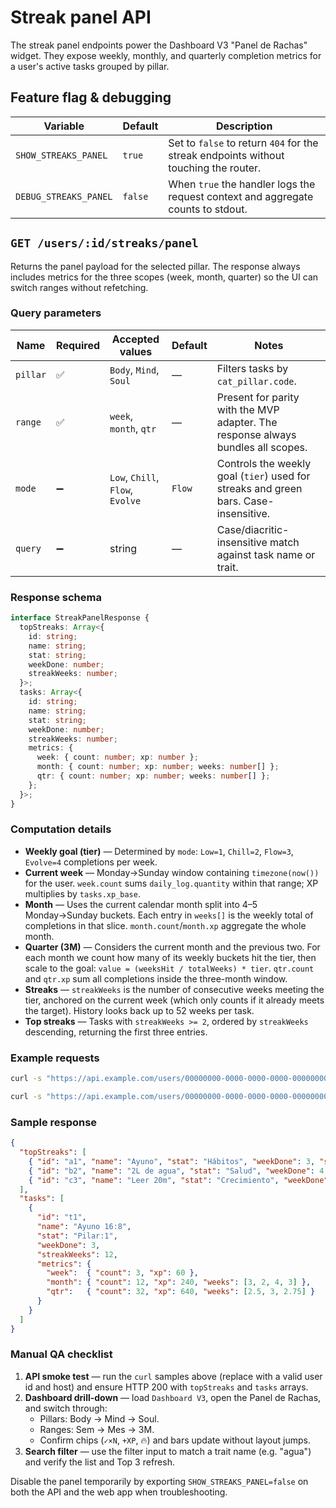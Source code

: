 # Streak panel API

The streak panel endpoints power the Dashboard V3 "Panel de Rachas" widget. They expose weekly, monthly, and quarterly completion
metrics for a user's active tasks grouped by pillar.

## Feature flag & debugging

| Variable | Default | Description |
| --- | --- | --- |
| `SHOW_STREAKS_PANEL` | `true` | Set to `false` to return `404` for the streak endpoints without touching the router. |
| `DEBUG_STREAKS_PANEL` | `false` | When `true` the handler logs the request context and aggregate counts to stdout. |

## `GET /users/:id/streaks/panel`

Returns the panel payload for the selected pillar. The response always includes metrics for the three scopes (week, month, quarter)
so the UI can switch ranges without refetching.

### Query parameters

| Name | Required | Accepted values | Default | Notes |
| --- | --- | --- | --- | --- |
| `pillar` | ✅ | `Body`, `Mind`, `Soul` | — | Filters tasks by `cat_pillar.code`. |
| `range` | ✅ | `week`, `month`, `qtr` | — | Present for parity with the MVP adapter. The response always bundles all scopes. |
| `mode` | ➖ | `Low`, `Chill`, `Flow`, `Evolve` | `Flow` | Controls the weekly goal (`tier`) used for streaks and green bars. Case-insensitive. |
| `query` | ➖ | string | — | Case/diacritic-insensitive match against task name or trait. |

### Response schema

```ts
interface StreakPanelResponse {
  topStreaks: Array<{
    id: string;
    name: string;
    stat: string;
    weekDone: number;
    streakWeeks: number;
  }>;
  tasks: Array<{
    id: string;
    name: string;
    stat: string;
    weekDone: number;
    streakWeeks: number;
    metrics: {
      week: { count: number; xp: number };
      month: { count: number; xp: number; weeks: number[] };
      qtr: { count: number; xp: number; weeks: number[] };
    };
  }>;
}
```

### Computation details

* **Weekly goal (tier)** — Determined by `mode`: `Low=1`, `Chill=2`, `Flow=3`, `Evolve=4` completions per week.
* **Current week** — Monday→Sunday window containing `timezone(now())` for the user. `week.count` sums `daily_log.quantity`
  within that range; XP multiplies by `tasks.xp_base`.
* **Month** — Uses the current calendar month split into 4–5 Monday→Sunday buckets. Each entry in `weeks[]` is the weekly total of
  completions in that slice. `month.count`/`month.xp` aggregate the whole month.
* **Quarter (3M)** — Considers the current month and the previous two. For each month we count how many of its weekly buckets hit the
tier, then scale to the goal: `value = (weeksHit / totalWeeks) * tier`. `qtr.count` and `qtr.xp` sum all completions inside the
three-month window.
* **Streaks** — `streakWeeks` is the number of consecutive weeks meeting the tier, anchored on the current week (which only counts if
  it already meets the target). History looks back up to 52 weeks per task.
* **Top streaks** — Tasks with `streakWeeks >= 2`, ordered by `streakWeeks` descending, returning the first three entries.

### Example requests

```bash
curl -s "https://api.example.com/users/00000000-0000-0000-0000-000000000000/streaks/panel?pillar=Body&range=month&mode=Flow" | jq .

curl -s "https://api.example.com/users/00000000-0000-0000-0000-000000000000/streaks/panel?pillar=Mind&range=qtr&mode=Evolve&query=agua" | jq .
```

### Sample response

```json
{
  "topStreaks": [
    { "id": "a1", "name": "Ayuno", "stat": "Hábitos", "weekDone": 3, "streakWeeks": 12 },
    { "id": "b2", "name": "2L de agua", "stat": "Salud", "weekDone": 4, "streakWeeks": 8 },
    { "id": "c3", "name": "Leer 20m", "stat": "Crecimiento", "weekDone": 2, "streakWeeks": 6 }
  ],
  "tasks": [
    {
      "id": "t1",
      "name": "Ayuno 16:8",
      "stat": "Pilar:1",
      "weekDone": 3,
      "streakWeeks": 12,
      "metrics": {
        "week":  { "count": 3, "xp": 60 },
        "month": { "count": 12, "xp": 240, "weeks": [3, 2, 4, 3] },
        "qtr":   { "count": 32, "xp": 640, "weeks": [2.5, 3, 2.75] }
      }
    }
  ]
}
```

### Manual QA checklist

1. **API smoke test** — run the `curl` samples above (replace with a valid user id and host) and ensure HTTP 200 with `topStreaks`
   and `tasks` arrays.
2. **Dashboard drill-down** — load `Dashboard V3`, open the Panel de Rachas, and switch through:
   * Pillars: Body → Mind → Soul.
   * Ranges: Sem → Mes → 3M.
   * Confirm chips (`✓×N`, `+XP`, 🔥) and bars update without layout jumps.
3. **Search filter** — use the filter input to match a trait name (e.g. "agua") and verify the list and Top 3 refresh.

Disable the panel temporarily by exporting `SHOW_STREAKS_PANEL=false` on both the API and the web app when troubleshooting.
